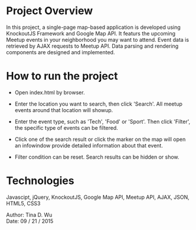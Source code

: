 # Project Overview

In this project, a single-page map-based application is developed using KnockoutJS Framework and Google Map API. It featurs the upcoming Meetup events in your neighborhood you may want to attend. Event data is retrieved by AJAX requests to Meetup API. Data parsing and rendering components are designed and implemented.

# How to run the project

- Open index.html by browser. 

- Enter the location you want to search, then click 'Search'. All meetup events around that location will showup. 

- Enter the event type, such as 'Tech', 'Food' or 'Sport'. Then click 'Filter', the specific type of events can be filtered. 

- Click one of the search result or click the marker on the map will open an infowindow provide detailed information about that event. 

- Filter condition can be reset. Search results can be hidden or show.

# Technologies 

Javascipt, jQuery, KnockoutJS, Google Map API, Meetup API, AJAX, JSON, HTML5, CSS3  

  

Author: Tina D. Wu  
Date: 09 / 21 / 2015
